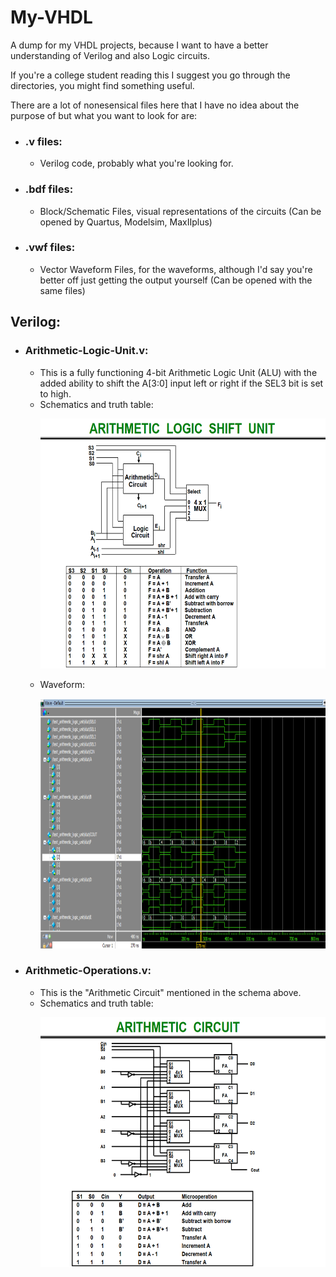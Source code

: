 # My-VHDL
A dump for my VHDL projects, because I want to have a better understanding of Verilog and also Logic circuits.

If you're a college student reading this I suggest you go through the directories, you might find something useful.

There are a lot of nonesensical files here that I have no idea about the purpose of but what you want to look for are: 

- ### .v files:
  - Verilog code, probably what you're looking for.
- ### .bdf files:
  - Block/Schematic Files, visual representations of the circuits (Can be opened by Quartus, Modelsim, MaxIIplus)
- ### .vwf files:
  - Vector Waveform Files, for the waveforms, although I'd say you're better off just getting the output yourself (Can be opened with the same files)

## Verilog:
- ### Arithmetic-Logic-Unit.v:
    - This is a fully functioning 4-bit Arithmetic Logic Unit (ALU) with the added ability to shift the A[3:0] input left or right if the SEL3 bit is set to high.
    - Schematics and truth table:
      <p align="center">
         <img src="Verilog/ALU Schematic and Truth Table.png" height ="400"  alt="ALU Schematic and Truth Table"/>
      </p>
    - Waveform:
      <p align="center">
         <img src="Verilog/ALU Waveform.PNG" height ="400"  alt="ALU Schematic and Truth Table"/>
      </p>
- ### Arithmetic-Operations.v:
    - This is the "Arithmetic Circuit" mentioned in the schema above.
    - Schematics and truth table:
      <p align="center">
         <img src="Verilog/Arithmetic Operatinos Schematics and Truth Table.PNG" height ="400"  alt="ALU Schematic and Truth Table"/>
      </p>
